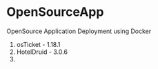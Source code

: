 # OpenSourceApp
OpenSource Application Deployment using Docker 

1. osTicket - 1.18.1
2. HotelDruid - 3.0.6
3. 
